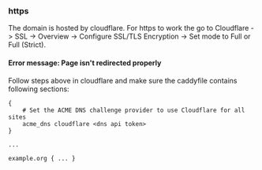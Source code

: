 ### https

The domain is hosted by cloudflare. For https to work the go to Cloudflare -> SSL -> Overview -> Configure SSL/TLS Encryption -> Set mode to Full or Full (Strict).

#### Error message: Page isn't redirected properly
Follow steps above in cloudflare and make sure the caddyfile contains following sections:
```caddyfile
{
    # Set the ACME DNS challenge provider to use Cloudflare for all sites
    acme_dns cloudflare <dns api token>
}

...

example.org { ... }
```
